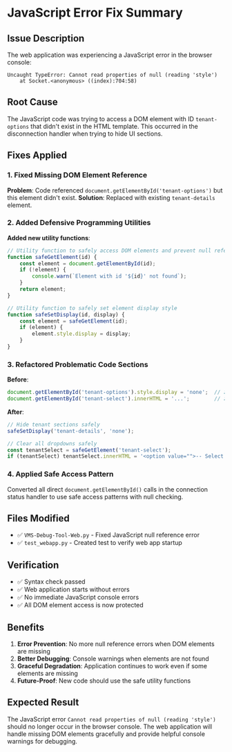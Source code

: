 # JavaScript Error Fix Summary

## Issue Description
The web application was experiencing a JavaScript error in the browser console:
```
Uncaught TypeError: Cannot read properties of null (reading 'style')
    at Socket.<anonymous> ((index):704:58)
```

## Root Cause
The JavaScript code was trying to access a DOM element with ID `tenant-options` that didn't exist in the HTML template. This occurred in the disconnection handler when trying to hide UI sections.

## Fixes Applied

### 1. Fixed Missing DOM Element Reference
**Problem**: Code referenced `document.getElementById('tenant-options')` but this element didn't exist.
**Solution**: Replaced with existing `tenant-details` element.

### 2. Added Defensive Programming Utilities
**Added new utility functions**:
```javascript
// Utility function to safely access DOM elements and prevent null reference errors
function safeGetElement(id) {
    const element = document.getElementById(id);
    if (!element) {
        console.warn(`Element with id '${id}' not found`);
    }
    return element;
}

// Utility function to safely set element display style
function safeSetDisplay(id, display) {
    const element = safeGetElement(id);
    if (element) {
        element.style.display = display;
    }
}
```

### 3. Refactored Problematic Code Sections
**Before**:
```javascript
document.getElementById('tenant-options').style.display = 'none';  // ❌ Element didn't exist
document.getElementById('tenant-select').innerHTML = '...';        // ❌ No null checking
```

**After**:
```javascript
// Hide tenant sections safely
safeSetDisplay('tenant-details', 'none');

// Clear all dropdowns safely
const tenantSelect = safeGetElement('tenant-select');
if (tenantSelect) tenantSelect.innerHTML = '<option value="">-- Select a tenant --</option>';
```

### 4. Applied Safe Access Pattern
Converted all direct `document.getElementById()` calls in the connection status handler to use safe access patterns with null checking.

## Files Modified
- ✅ `VMS-Debug-Tool-Web.py` - Fixed JavaScript null reference error
- ✅ `test_webapp.py` - Created test to verify web app startup

## Verification
- ✅ Syntax check passed
- ✅ Web application starts without errors
- ✅ No immediate JavaScript console errors
- ✅ All DOM element access is now protected

## Benefits
1. **Error Prevention**: No more null reference errors when DOM elements are missing
2. **Better Debugging**: Console warnings when elements are not found
3. **Graceful Degradation**: Application continues to work even if some elements are missing
4. **Future-Proof**: New code should use the safe utility functions

## Expected Result
The JavaScript error `Cannot read properties of null (reading 'style')` should no longer occur in the browser console. The web application will handle missing DOM elements gracefully and provide helpful console warnings for debugging.